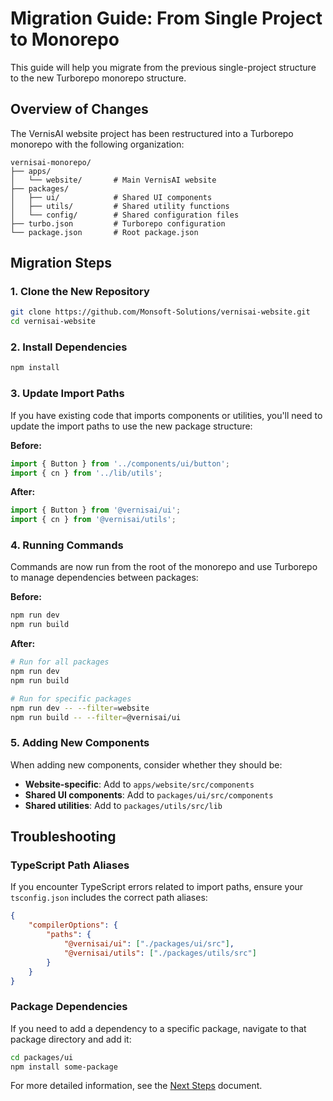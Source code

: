 # Migration Guide: From Single Project to Monorepo

This guide will help you migrate from the previous single-project structure to the new Turborepo monorepo structure.

## Overview of Changes

The VernisAI website project has been restructured into a Turborepo monorepo with the following organization:

```text
vernisai-monorepo/
├── apps/
│   └── website/       # Main VernisAI website
├── packages/
│   ├── ui/            # Shared UI components
│   ├── utils/         # Shared utility functions
│   └── config/        # Shared configuration files
├── turbo.json         # Turborepo configuration
└── package.json       # Root package.json
```

## Migration Steps

### 1. Clone the New Repository

```bash
git clone https://github.com/Monsoft-Solutions/vernisai-website.git
cd vernisai-website
```

### 2. Install Dependencies

```bash
npm install
```

### 3. Update Import Paths

If you have existing code that imports components or utilities, you'll need to update the import paths to use the new package structure:

**Before:**

```typescript
import { Button } from '../components/ui/button';
import { cn } from '../lib/utils';
```

**After:**

```typescript
import { Button } from '@vernisai/ui';
import { cn } from '@vernisai/utils';
```

### 4. Running Commands

Commands are now run from the root of the monorepo and use Turborepo to manage dependencies between packages:

**Before:**

```bash
npm run dev
npm run build
```

**After:**

```bash
# Run for all packages
npm run dev
npm run build

# Run for specific packages
npm run dev -- --filter=website
npm run build -- --filter=@vernisai/ui
```

### 5. Adding New Components

When adding new components, consider whether they should be:

- **Website-specific**: Add to `apps/website/src/components`
- **Shared UI components**: Add to `packages/ui/src/components`
- **Shared utilities**: Add to `packages/utils/src/lib`

## Troubleshooting

### TypeScript Path Aliases

If you encounter TypeScript errors related to import paths, ensure your `tsconfig.json` includes the correct path aliases:

```json
{
    "compilerOptions": {
        "paths": {
            "@vernisai/ui": ["./packages/ui/src"],
            "@vernisai/utils": ["./packages/utils/src"]
        }
    }
}
```

### Package Dependencies

If you need to add a dependency to a specific package, navigate to that package directory and add it:

```bash
cd packages/ui
npm install some-package
```

For more detailed information, see the [Next Steps](./NEXT-STEPS.md) document.
